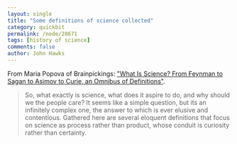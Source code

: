 ```yaml
---
layout: single 
title: "Some definitions of science collected" 
category: quickbit
permalink: /node/28671
tags: [history of science] 
comments: false 
author: John Hawks 
---
```


From Maria Popova of Brainpickings: <a href="http://www.brainpickings.org/index.php/2012/04/06/what-is-science/">"What Is Science? From Feynman to Sagan to Asimov to Curie, an Omnibus of Definitions"</a>. 

<blockquote>So, what exactly is science, what does it aspire to do, and why should we the people care? It seems like a simple question, but its an infinitely complex one, the answer to which is ever elusive and contentious. Gathered here are several eloquent definitions that focus on science as process rather than product, whose conduit is curiosity rather than certainty.</blockquote>


